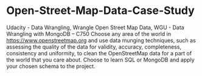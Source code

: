# Open-Street-Map-Data-Case-Study
Udacity - Data Wrangling, Wrangle Open Street Map Data, WGU - Data Wrangling with MongoDB – C750
Choose any area of the world in https://www.openstreetmap.org and use data munging techniques, 
such as assessing the quality of the data for validity, accuracy, completeness, consistency and 
uniformity, to clean the OpenStreetMap data for a part of the world that you care about. 
Choose to learn SQL or MongoDB and apply your chosen schema to the project.
